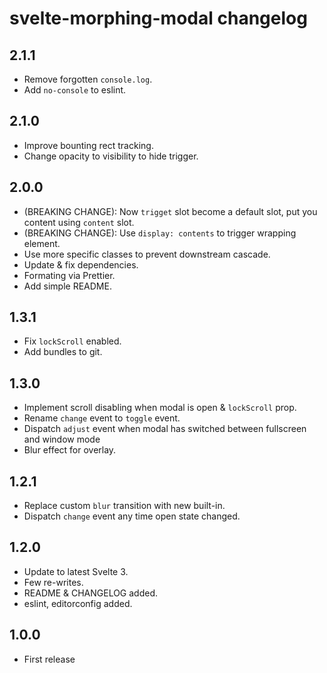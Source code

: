 # svelte-morphing-modal changelog

## 2.1.1
* Remove forgotten `console.log`.
* Add `no-console` to eslint.

## 2.1.0
* Improve bounting rect tracking.
* Change opacity to visibility to hide trigger.

## 2.0.0
* (BREAKING CHANGE): Now `trigget` slot become a default slot, put you content using `content` slot.
* (BREAKING CHANGE): Use `display: contents` to trigger wrapping element.
* Use more specific classes to prevent downstream cascade. 
* Update & fix dependencies.
* Formating via Prettier.
* Add simple README.

## 1.3.1
* Fix `lockScroll` enabled.
* Add bundles to git.

## 1.3.0
* Implement scroll disabling when modal is open & `lockScroll` prop.
* Rename `change` event to `toggle` event.
* Dispatch `adjust` event when modal has switched between fullscreen and window mode
* Blur effect for overlay.

## 1.2.1
* Replace custom `blur` transition with new built-in. 
* Dispatch `change` event any time open state changed.

## 1.2.0
* Update to latest Svelte 3.
* Few re-writes.
* README & CHANGELOG added.
* eslint, editorconfig added.

## 1.0.0

* First release
